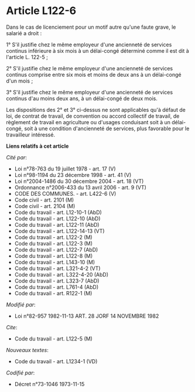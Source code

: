 # Article L122-6

Dans le cas de licenciement pour un motif autre qu'une faute grave, le salarié a droit :

1° S'il justifie chez le même employeur d'une ancienneté de services continus inférieure à six mois à un délai-congé
déterminé comme il est dit à l'article L. 122-5 ;

2° S'il justifie chez le même employeur d'une ancienneté de services continus comprise entre six mois et moins de deux ans à
un délai-congé d'un mois ;

3° S'il justifie chez le même employeur d'une ancienneté de services continus d'au moins deux ans, à un délai-congé de deux
mois.

Les dispositions des 2° et 3° ci-dessus ne sont applicables qu'à défaut de loi, de contrat de travail, de convention ou
accord collectif de travail, de règlement de travail en agriculture ou d'usages conduisant soit à un délai-congé, soit à une
condition d'ancienneté de services, plus favorable pour le travailleur intéressé.

**Liens relatifs à cet article**

_Cité par_:

  - Loi n°78-763 du 19 juillet 1978 - art. 17 (V)
  - Loi n°98-1194 du 23 décembre 1998 - art. 41 (V)
  - Loi n°2004-1486 du 30 décembre 2004 - art. 18 (VT)
  - Ordonnance n°2006-433 du 13 avril 2006 - art. 9 (VT)
  - CODE DES COMMUNES. - art. L422-6 (V)
  - Code civil - art. 2101 (M)
  - Code civil - art. 2104 (M)
  - Code du travail - art. L12-10-1 (AbD)
  - Code du travail - art. L122-10 (AbD)
  - Code du travail - art. L122-11 (AbD)
  - Code du travail - art. L122-14-13 (VT)
  - Code du travail - art. L122-2 (M)
  - Code du travail - art. L122-3 (M)
  - Code du travail - art. L122-7 (AbD)
  - Code du travail - art. L122-8 (M)
  - Code du travail - art. L143-10 (M)
  - Code du travail - art. L321-4-2 (VT)
  - Code du travail - art. L322-4-20 (AbD)
  - Code du travail - art. L323-7 (AbD)
  - Code du travail - art. L761-4 (AbD)
  - Code du travail - art. R122-1 (M)

_Modifié par_:

  - Loi n°82-957 1982-11-13 ART. 28 JORF 14 NOVEMBRE 1982

_Cite_:

  - Code du travail - art. L122-5 (M)

_Nouveaux textes_:

  - Code du travail - art. L1234-1 (VD)

_Codifié par_:

  - Décret n°73-1046 1973-11-15
